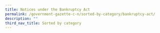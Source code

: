 ```yaml
---
title: Notices under the Bankruptcy Act
permalink: /government-gazette-c-n/sorted-by-category/bankruptcy-act/
description: ""
third_nav_title: Sorted by category
---
```

